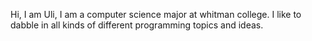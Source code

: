 Hi, I am Uli, I am a computer science major at whitman college.
I like to dabble in all kinds of different programming topics and ideas. 
